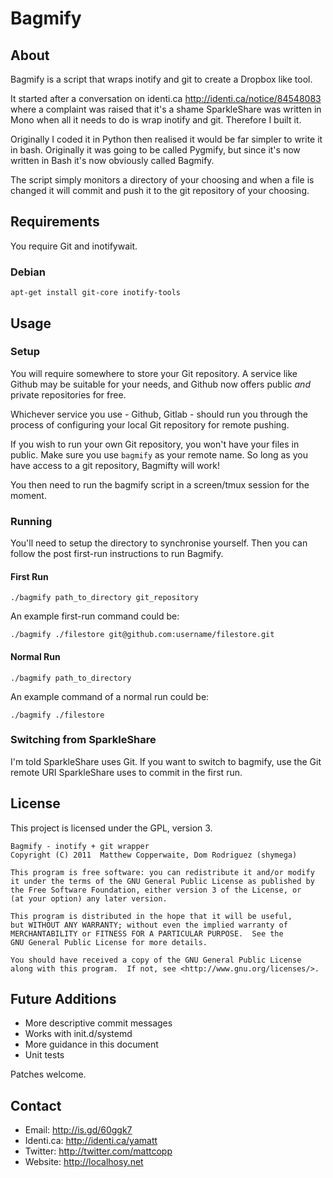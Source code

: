 # Bagmify

## About

Bagmify is a script that wraps inotify and git to create a Dropbox
like tool.

It started after a conversation on identi.ca
http://identi.ca/notice/84548083 where a complaint was raised that
it's a shame SparkleShare was written in Mono when all it needs to do
is wrap inotify and git.
Therefore I built it.

Originally I coded it in Python then realised it would be far simpler
to write it in bash. Originally it was going to be called Pygmify, but
since it's now written in Bash it's now obviously called Bagmify.

The script simply monitors a directory of your choosing and when a
file is changed it will commit and push it to the git repository of
your choosing.

## Requirements

You require Git and inotifywait.

### Debian

`apt-get install git-core inotify-tools`

## Usage

### Setup

You will require somewhere to store your Git repository. A service
like Github may be suitable for your needs, and Github now offers
public *and* private repositories for free.

Whichever service you use - Github, Gitlab - should run you through
the process of configuring your local Git repository for remote
pushing.

If you wish to run your own Git repository, you won't have your files
in public. Make sure you use `bagmify` as your remote name. So long as
you have access to a git repository, Bagmifty will work!

You then need to run the bagmify script in a screen/tmux session for
the moment.

### Running

You'll need to setup the directory to synchronise yourself. Then you
can follow the post first-run instructions to run Bagmify.

#### First Run
`./bagmify path_to_directory git_repository`

An example first-run command could be:

`./bagmify ./filestore git@github.com:username/filestore.git`
    
#### Normal Run

`./bagmify path_to_directory`

An example command of a normal run could be:

`./bagmify ./filestore`
    
### Switching from SparkleShare

I'm told SparkleShare uses Git. If you want to switch to bagmify, use
the Git remote URI SparkleShare uses to commit in the first run.

## License

This project is licensed under the GPL, version 3.

    Bagmify - inotify + git wrapper
    Copyright (C) 2011  Matthew Copperwaite, Dom Rodriguez (shymega)

    This program is free software: you can redistribute it and/or modify
    it under the terms of the GNU General Public License as published by
    the Free Software Foundation, either version 3 of the License, or
    (at your option) any later version.

    This program is distributed in the hope that it will be useful,
    but WITHOUT ANY WARRANTY; without even the implied warranty of
    MERCHANTABILITY or FITNESS FOR A PARTICULAR PURPOSE.  See the
    GNU General Public License for more details.

    You should have received a copy of the GNU General Public License
    along with this program.  If not, see <http://www.gnu.org/licenses/>.

## Future Additions ##

* More descriptive commit messages
* Works with init.d/systemd
* More guidance in this document
* Unit tests

Patches welcome.

## Contact ##
* Email: http://is.gd/60ggk7
* Identi.ca: http://identi.ca/yamatt
* Twitter: http://twitter.com/mattcopp
* Website: http://localhosy.net

